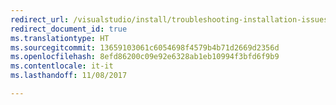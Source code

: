 ```yaml
---
redirect_url: /visualstudio/install/troubleshooting-installation-issues
redirect_document_id: true
ms.translationtype: HT
ms.sourcegitcommit: 13659103061c6054698f4579b4b71d2669d2356d
ms.openlocfilehash: 8efd86200c09e92e6328ab1eb10994f3bfd6f9b9
ms.contentlocale: it-it
ms.lasthandoff: 11/08/2017

---
```


